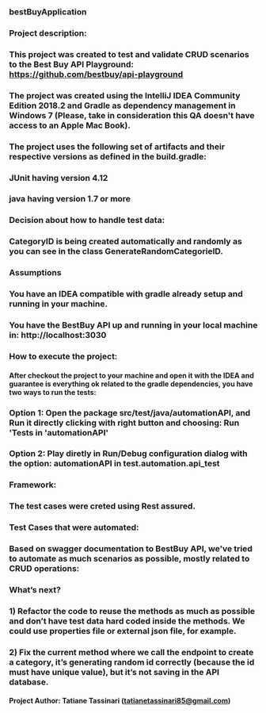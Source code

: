 ### bestBuyApplication

### Project description:

### This project was created to test and validate CRUD scenarios to the Best Buy API Playground: https://github.com/bestbuy/api-playground

### The project was created using the IntelliJ IDEA Community Edition 2018.2 and Gradle as dependency management in Windows 7 (Please, take in consideration this QA doesn't have access to an Apple Mac Book).

### The project uses the following set of artifacts and their respective versions as defined in the build.gradle:

### JUnit having version 4.12
### java having version 1.7 or more

### Decision about how to handle test data:
### CategoryID is being created automatically and randomly as you can see in the class GenerateRandomCategorieID.

### Assumptions
### You have an IDEA compatible with gradle already setup and running in your machine.
### You have the BestBuy API up and running in your local machine in: http://localhost:3030

### How to execute the project:
#### After checkout the project to your machine and open it with the IDEA and guarantee is everything ok related to the gradle dependencies, you have two ways to run the tests:
### Option 1: Open the package src/test/java/automationAPI, and Run it directly clicking with right button and choosing: Run 'Tests in 'automationAPI'
### Option 2: Play diretly in Run/Debug configuration dialog with the option: automationAPI in test.automation.api_test

### Framework:
### The test cases were creted using Rest assured.

### Test Cases that were automated:
### Based on swagger documentation to BestBuy API, we've tried to automate as much scenarios as possible, mostly related to CRUD operations:


### What’s next?
### 1)	Refactor the code to reuse the methods as much as possible and don’t have test data hard coded inside the methods. We could use properties file or external json file, for example.
### 2)	Fix the current method where we call the endpoint to create a category, it’s generating random id correctly (because the id must have unique value), but it’s not saving in the API database.


#### Project Author: Tatiane Tassinari (tatianetassinari85@gmail.com)
